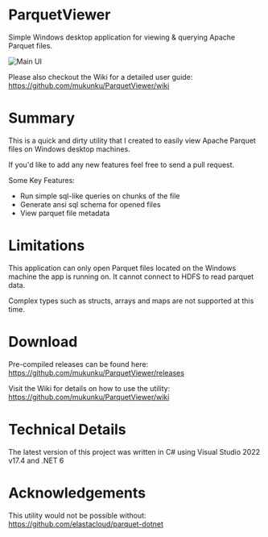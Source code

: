 # ParquetViewer
Simple Windows desktop application for viewing & querying Apache Parquet files. 

![Main UI](https://github.com/mukunku/ParquetViewer/blob/master/wiki_images/main_screenshot3.png)

Please also checkout the Wiki for a detailed user guide: https://github.com/mukunku/ParquetViewer/wiki

# Summary
This is a quick and dirty utility that I created to easily view Apache Parquet files on Windows desktop machines. 

If you'd like to add any new features feel free to send a pull request.

Some Key Features:
* Run simple sql-like queries on chunks of the file
* Generate ansi sql schema for opened files
* View parquet file metadata

# Limitations
This application can only open Parquet files located on the Windows machine the app is running on. It cannot connect to HDFS to read parquet data. 

Complex types such as structs, arrays and maps are not supported at this time.

# Download
Pre-compiled releases can be found here: https://github.com/mukunku/ParquetViewer/releases

Visit the Wiki for details on how to use the utility: https://github.com/mukunku/ParquetViewer/wiki

# Technical Details
The latest version of this project was written in C# using Visual Studio 2022 v17.4 and .NET 6

# Acknowledgements
This utility would not be possible without: https://github.com/elastacloud/parquet-dotnet
